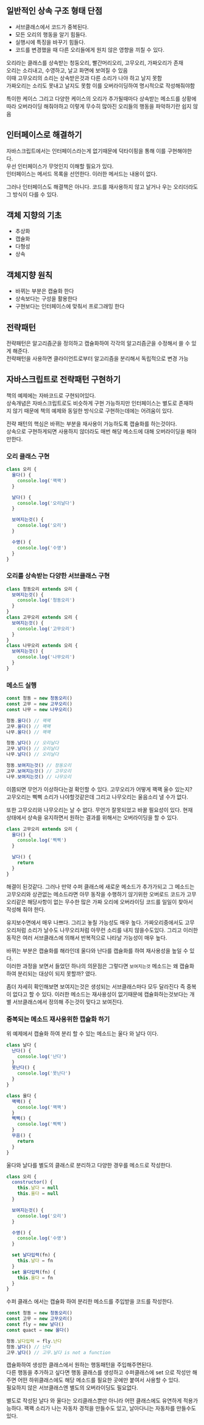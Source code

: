 ## 일반적인 상속 구조 형태 단점

- 서브클래스에서 코드가 중복된다.
- 모든 오리의 행동을 알기 힘들다.
- 실행시에 특징을 바꾸기 힘들다.
- 코드를 변경했을 때 다른 오리들에게 원치 않은 영향을 끼칠 수 있다.

오리라는 클래스를 상속받는 청둥오리, 빨간머리오리, 고무오리, 가짜오리가 존재  
오리는 소리내고, 수영하고, 날고 화면에 보여질 수 있음  
이때 고무오리의 소리는 상속받은것과 다른 소리가 나야 하고 날지 못함  
가짜오리는 소리도 못내고 날지도 못함 이를 오버라이딩하여 명시적으로 작성해줘야함

특이한 케이스 그리고 다양한 케이스의 오리가 추가될때마다 상속받는 메소드를 상황에 따라 오버라이딩 해줘야하고 이렇게 무수히 많아진 오리들의 행동을 파악하기란 쉽지 않음

## 인터페이스로 해결하기

자바스크립트에서는 인터페이스라는게 없기때문에 덕타이핑을 통해 이를 구현해야한다.  
우선 인터페이스가 무엇인지 이해할 필요가 있다.  
인터페이스는 메서드 목록을 선언한다. 이러한 메서드는 내용이 없다.

그러나 인터페이스도 해결책은 아니다. 코드를 재사용하지 않고 날거나 우는 오리더라도 그 방식이 다를 수 있다.

## 객체 지향의 기초

- 추상화
- 캡슐화
- 다형성
- 상속

## 객체지향 원칙

- 바뀌는 부분은 캡슐화 한다
- 상속보다는 구성을 활용한다
- 구현보다는 인터페이스에 맞춰서 프로그래밍 한다

## 전략패턴

전략패턴은 알고리즘군을 정의하고 캡슐화하여 각각의 알고리즘군을 수정해서 쓸 수 있게 해준다.  
전략패턴을 사용하면 클라이언트로부터 알고리즘을 분리해서 독립적으로 변경 가능

## 자바스크립트로 전략패턴 구현하기

책의 예제에는 자바코드로 구현되어있다.  
상속개념은 자바스크립트로도 비슷하게 구현 가능하지만 인터페이스는 별도로 존재하지 않기 때문에 책의 예제와 동일한 방식으로 구현하는데에는 어려움이 있다.

전략 패턴의 핵심은 바뀌는 부분을 재사용이 가능하도록 캡슐화를 하는것이다.  
상속으로 구현하게되면 사용하지 않더라도 매번 해당 메소드에 대해 오버라이딩을 해야만한다.

### 오리 클래스 구현

```js
class 오리 {
  울다() {
    console.log('꽥꽥')
  }

  날다() {
    console.log('오리날다')
  }

  보여지는것() {
    console.log('오리')
  }

  수영() {
    console.log('수영')
  }
}
```

### 오리를 상속받는 다양한 서브클래스 구현

```js
class 청동오리 extends 오리 {
  보여지는것() {
    console.log('청동오리')
  }
}
class 고무오리 extends 오리 {
  보여지는것() {
    console.log('고무오리')
  }
}
class 나무오리 extends 오리 {
  보여지는것() {
    console.log('나무오리')
  }
}
```

### 메소드 실행

```js
const 청동 = new 청동오리()
const 고무 = new 고무오리()
const 나무 = new 나무오리()

청동.울다() // 꽥꽥
고무.울다() // 꽥꽥
나무.울다() // 꽥꽥

청동.날다() // 오리날다
고무.날다() // 오리날다
나무.날다() // 오리날다

청동.보여지는것() // 청동오리
고무.보여지는것() // 고무오리
나무.보여지는것() // 나무오리
```

이쯤되면 무언가 이상하다는걸 확인할 수 있다. 고무오리가 어떻게 꽥꽥 울수 있는지? 고무오리는 삑삑 소리가 나야할것같은데 그리고 나무오리는 울음소리 낼 수가 없다.

또한 고무오리와 나무오리는 날 수 없다. 무언가 잘못되었고 바꿀 필요성이 있다. 현재 상태에서 상속을 유지하면서 원하는 결과를 위해서는 오버라이딩을 할 수 있다.

```js
class 고무오리 extends 오리 {
  울다() {
    console.log('삑삑')
  }

  날다() {
    return
  }
}
```

해결이 된것같다. 그러나 만약 수퍼 클래스에 새로운 메소드가 추가가되고 그 메소드는 고무오리와 상관없는 메소드라면 아무 동작을 수행하기 않기위한 오버로드 코드가 고무오리같은 해당사항이 없는 무수한 많은 가짜 오리에 오버라이딩 코드를 일일이 찾아서 작성해 줘야 한다.

유지보수면에서 매우 나쁘다. 그리고 놓칠 가능성도 매우 높다. 가짜오리중에서도 고무오리처럼 소리가 날수도 나무오리처럼 아무런 소리를 내지 않을수도있다. 그리고 이러한 동작은 여러 서브클래스에 의해서 반복적으로 나타날 가능성이 매우 높다.

바뀌는 부분은 캡슐화를 해라인데 울다와 난다를 캡슐화를 하여 재사용성을 높일 수 있다.  
이러한 과정을 보면서 들었던 하나의 의문점은 그렇다면 `보여지는것` 메소드는 왜 캡슐화 하여 분리되는 대상이 되지 못할까? 였다.

좀더 자세히 확인해보면 보여지는것은 생성되는 서브클래스마다 모두 달라진다 즉 중복이 없다고 할 수 있다. 이러한 메소드는 재사용성이 없기때문에 캡슐화하는것보다는 개별 서브클래스에서 정의해 주는것이 맞다고 보여진다.

### 중복되는 메소드 재사용위한 캡슐화 하기

위 예제에서 캡슐화 하여 분리 할 수 있는 메소드는 울다 와 날다 이다.

```js
class 날다 {
  난다() {
    console.log('난다')
  }
  못난다() {
    console.log('못난다')
  }
}

class 울다 {
  꽥꽥() {
    console.log('꽥꽥')
  }
  삑삑() {
    console.log('삑삑')
  }
  무음() {
    return
  }
}
```

울다와 날다를 별도의 클래스로 분리하고 다양한 경우를 메소드로 작성한다.

```js
class 오리 {
  constructor() {
    this.날다 = null
    this.울다 = null
  }

  보여지는것() {
    console.log('오리')
  }

  수영() {
    console.log('수영')
  }

  set 날다입력(fn) {
    this.날다 = fn
  }
  set 울다입력(fn) {
    this.울다 = fn
  }
}
```

수퍼 클래스 에서는 캡슐화 하여 분리한 메소드를 주입받을 코드를 작성한다.

```js
const 청동 = new 청동오리()
const 고무 = new 고무오리()
const fly = new 날다()
const quact = new 울다()

청동.날다입력 = fly.난다
청동.날다() // 난다
고무.날다() // 고무.날다 is not a function
```

캡슐화하여 생성한 클래스에서 원하는 행동패턴을 주입해주면된다.  
다른 행동을 추가하고 싶다면 행동 클래스를 생성하고 수퍼클래스에 set 으로 작성만 해주면 어떤 하위클래스에도 해당 메소드를 필요한 곳에만 붙여서 사용할 수 있다.  
필요하지 않은 서브클래스엔 별도의 오버라이딩도 필요없다.

별도로 작성된 날다 와 울다는 오리클래스뿐만 아니라 어떤 클래스에도 유연하게 적용가능하다. 꽥꽥 소리가 나는 자동차 경적을 만들수도 있고, 날아다니는 자동차를 만들수도 있다.
